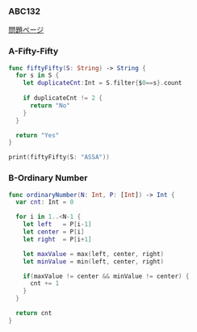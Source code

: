 ### ABC132
[問題ページ](https://atcoder.jp/contests/abc132/tasks)

### A-Fifty-Fifty
```Swift
func fiftyFifty(S: String) -> String {
  for s in S {
    let duplicateCnt:Int = S.filter{$0==s}.count
    
    if duplicateCnt != 2 {
      return "No"
    }
  }

  return "Yes"
}

print(fiftyFifty(S: "ASSA"))

```

### B-Ordinary Number
```Swift
func ordinaryNumber(N: Int, P: [Int]) -> Int {
  var cnt: Int = 0

  for i in 1..<N-1 {
    let left   = P[i-1]
    let center = P[i]
    let right  = P[i+1]

    let maxValue = max(left, center, right)
    let minValue = min(left, center, right)

    if(maxValue != center && minValue != center) {
      cnt += 1
    }
  }

  return cnt
}
```
